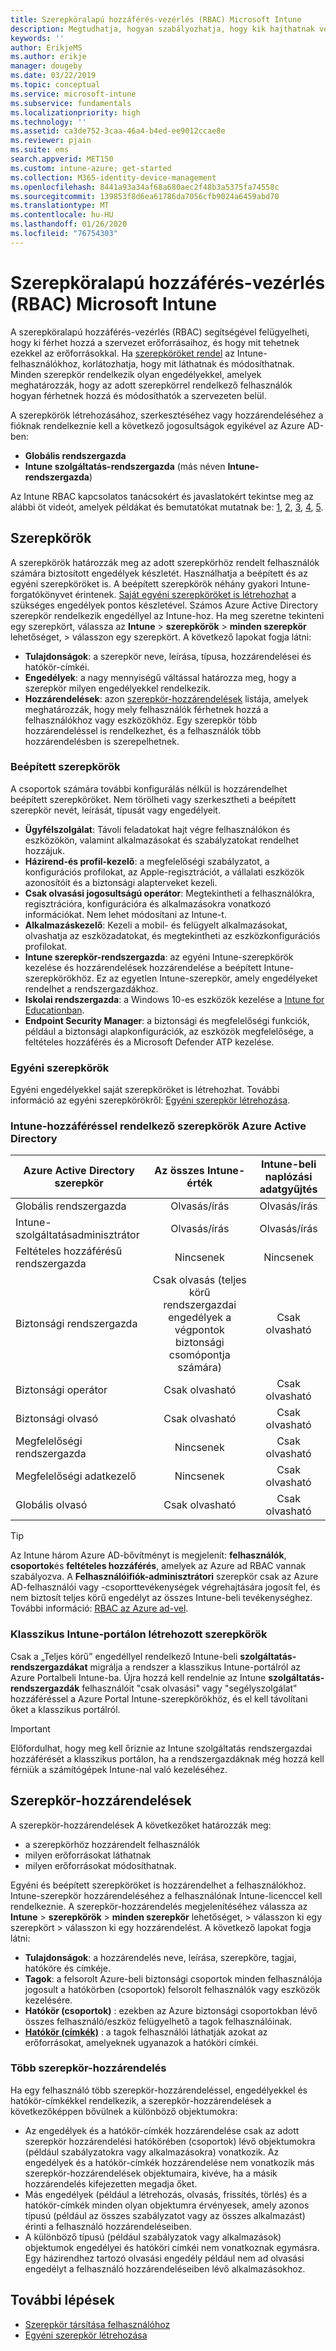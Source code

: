 ```yaml
---
title: Szerepköralapú hozzáférés-vezérlés (RBAC) Microsoft Intune
description: Megtudhatja, hogyan szabályozhatja, hogy kik hajthatnak végre műveleteket, és hogyan végezhet módosításokat a Microsoft Intuneban a RBAC használatával.
keywords: ''
author: ErikjeMS
ms.author: erikje
manager: dougeby
ms.date: 03/22/2019
ms.topic: conceptual
ms.service: microsoft-intune
ms.subservice: fundamentals
ms.localizationpriority: high
ms.technology: ''
ms.assetid: ca3de752-3caa-46a4-b4ed-ee9012ccae8e
ms.reviewer: pjain
ms.suite: ems
search.appverid: MET150
ms.custom: intune-azure; get-started
ms.collection: M365-identity-device-management
ms.openlocfilehash: 8441a93a34af68a680aec2f48b3a5375fa74558c
ms.sourcegitcommit: 139853f8d6ea61786da7056cfb9024a6459abd70
ms.translationtype: MT
ms.contentlocale: hu-HU
ms.lasthandoff: 01/26/2020
ms.locfileid: "76754303"
---
```

# <a name="role-based-access-control-rbac-with-microsoft-intune"></a>Szerepköralapú hozzáférés-vezérlés (RBAC) Microsoft Intune

A szerepköralapú hozzáférés-vezérlés (RBAC) segítségével felügyelheti, hogy ki férhet hozzá a szervezet erőforrásaihoz, és hogy mit tehetnek ezekkel az erőforrásokkal.  Ha [szerepköröket rendel](assign-role.md) az Intune-felhasználókhoz, korlátozhatja, hogy mit láthatnak és módosíthatnak. Minden szerepkör rendelkezik olyan engedélyekkel, amelyek meghatározzák, hogy az adott szerepkörrel rendelkező felhasználók hogyan férhetnek hozzá és módosíthatók a szervezeten belül.

A szerepkörök létrehozásához, szerkesztéséhez vagy hozzárendeléséhez a fióknak rendelkeznie kell a következő jogosultságok egyikével az Azure AD-ben:
- **Globális rendszergazda**
- **Intune szolgáltatás-rendszergazda** (más néven **Intune-rendszergazda**)

Az Intune RBAC kapcsolatos tanácsokért és javaslatokért tekintse meg az alábbi öt videót, amelyek példákat és bemutatókat mutatnak be: [1](https://www.youtube.com/watch?v=5deXLMLcnKY), [2](https://www.youtube.com/watch?v=38dnMBLuxbQ), [3](https://www.youtube.com/watch?v=6vqg9cAkMbY), [4](https://www.youtube.com/watch?v=5yOLajFFMHE), [5](https://www.youtube.com/watch?v=P5DDvsSF4Wk).

## <a name="roles"></a>Szerepkörök
A szerepkörök határozzák meg az adott szerepkörhöz rendelt felhasználók számára biztosított engedélyek készletét.
Használhatja a beépített és az egyéni szerepköröket is. A beépített szerepkörök néhány gyakori Intune-forgatókönyvet érintenek. [Saját egyéni szerepköröket is létrehozhat](create-custom-role.md) a szükséges engedélyek pontos készletével. Számos Azure Active Directory szerepkör rendelkezik engedéllyel az Intune-hoz.
Ha meg szeretne tekinteni egy szerepkört, válassza az **Intune** > **szerepkörök** > **minden szerepkör** lehetőséget, > válasszon egy szerepkört. A következő lapokat fogja látni:

- **Tulajdonságok**: a szerepkör neve, leírása, típusa, hozzárendelései és hatókör-címkéi. 
- **Engedélyek**: a nagy mennyiségű váltással határozza meg, hogy a szerepkör milyen engedélyekkel rendelkezik.
- **Hozzárendelések**: azon [szerepkör-hozzárendelések]( assign-role.md) listája, amelyek meghatározzák, hogy mely felhasználók férhetnek hozzá a felhasználókhoz vagy eszközökhöz. Egy szerepkör több hozzárendeléssel is rendelkezhet, és a felhasználók több hozzárendelésben is szerepelhetnek.

### <a name="built-in-roles"></a>Beépített szerepkörök
A csoportok számára további konfigurálás nélkül is hozzárendelhet beépített szerepköröket. Nem törölheti vagy szerkesztheti a beépített szerepkör nevét, leírását, típusát vagy engedélyeit.

- **Ügyfélszolgálat**: Távoli feladatokat hajt végre felhasználókon és eszközökön, valamint alkalmazásokat és szabályzatokat rendelhet hozzájuk.
- **Házirend-és profil-kezelő**: a megfelelőségi szabályzatot, a konfigurációs profilokat, az Apple-regisztrációt, a vállalati eszközök azonosítóit és a biztonsági alapterveket kezeli.
- **Csak olvasási jogosultságú operátor**: Megtekintheti a felhasználókra, regisztrációra, konfigurációra és alkalmazásokra vonatkozó információkat. Nem lehet módosítani az Intune-t.
- **Alkalmazáskezelő**: Kezeli a mobil- és felügyelt alkalmazásokat, olvashatja az eszközadatokat, és megtekintheti az eszközkonfigurációs profilokat.
- **Intune szerepkör-rendszergazda**: az egyéni Intune-szerepkörök kezelése és hozzárendelések hozzárendelése a beépített Intune-szerepkörökhöz. Ez az egyetlen Intune-szerepkör, amely engedélyeket rendelhet a rendszergazdákhoz.
- **Iskolai rendszergazda**: a Windows 10-es eszközök kezelése a [Intune for Educationban](../introduction-intune-education.md).
- **Endpoint Security Manager**: a biztonsági és megfelelőségi funkciók, például a biztonsági alapkonfigurációk, az eszközök megfelelősége, a feltételes hozzáférés és a Microsoft Defender ATP kezelése.

### <a name="custom-roles"></a>Egyéni szerepkörök
Egyéni engedélyekkel saját szerepköröket is létrehozhat. További információ az egyéni szerepkörökről: [Egyéni szerepkör létrehozása](create-custom-role.md).

### <a name="azure-active-directory-roles-with-intune-access"></a>Intune-hozzáféréssel rendelkező szerepkörök Azure Active Directory
| Azure Active Directory szerepkör | Az összes Intune-érték | Intune-beli naplózási adatgyűjtés |
| --- | :---: | :---: |
| Globális rendszergazda | Olvasás/írás | Olvasás/írás |
| Intune-szolgáltatásadminisztrátor | Olvasás/írás | Olvasás/írás |
| Feltételes hozzáférésű rendszergazda | Nincsenek | Nincsenek |
| Biztonsági rendszergazda | Csak olvasás (teljes körű rendszergazdai engedélyek a végpontok biztonsági csomópontja számára) | Csak olvasható |
| Biztonsági operátor | Csak olvasható | Csak olvasható |
| Biztonsági olvasó | Csak olvasható | Csak olvasható |
| Megfelelőségi rendszergazda | Nincsenek | Csak olvasható |
| Megfelelőségi adatkezelő | Nincsenek | Csak olvasható |
| Globális olvasó | Csak olvasható | Csak olvasható |

> [!TIP]
> Az Intune három Azure AD-bővítményt is megjelenít: **felhasználók**, **csoportok**és **feltételes hozzáférés**, amelyek az Azure ad RBAC vannak szabályozva. A **Felhasználóifiók-adminisztrátori** szerepkör csak az Azure AD-felhasználói vagy -csoporttevékenységek végrehajtására jogosít fel, és nem biztosít teljes körű engedélyt az összes Intune-beli tevékenységhez. További információ: [RBAC az Azure ad-vel](https://docs.microsoft.com/azure/active-directory/active-directory-assign-admin-roles).
### <a name="roles-created-in-the-intune-classic-portal"></a>Klasszikus Intune-portálon létrehozott szerepkörök
Csak a „Teljes körű” engedéllyel rendelkező Intune-beli **szolgáltatás-rendszergazdákat** migrálja a rendszer a klasszikus Intune-portálról az Azure Portalbeli Intune-ba. Újra hozzá kell rendelnie az Intune **szolgáltatás-rendszergazdák** felhasználóit "csak olvasási" vagy "segélyszolgálat" hozzáféréssel a Azure Portal Intune-szerepkörökhöz, és el kell távolítani őket a klasszikus portálról.
> [!IMPORTANT]
> Előfordulhat, hogy meg kell őriznie az Intune szolgáltatás rendszergazdai hozzáférését a klasszikus portálon, ha a rendszergazdáknak még hozzá kell férniük a számítógépek Intune-nal való kezeléséhez.

## <a name="role-assignments"></a>Szerepkör-hozzárendelések
A szerepkör-hozzárendelések A következőket határozzák meg:

- a szerepkörhöz hozzárendelt felhasználók
- milyen erőforrásokat láthatnak
- milyen erőforrásokat módosíthatnak.

Egyéni és beépített szerepköröket is hozzárendelhet a felhasználókhoz. Intune-szerepkör hozzárendeléséhez a felhasználónak Intune-licenccel kell rendelkeznie.
A szerepkör-hozzárendelés megjelenítéséhez válassza az **Intune** > **szerepkörök** > **minden szerepkör** lehetőséget, > válasszon ki egy szerepkört > válasszon ki egy hozzárendelést. A következő lapokat fogja látni:

- **Tulajdonságok**: a hozzárendelés neve, leírása, szerepköre, tagjai, hatóköre és címkéje.
- **Tagok**: a felsorolt Azure-beli biztonsági csoportok minden felhasználója jogosult a hatókörben (csoportok) felsorolt felhasználók vagy eszközök kezelésére.
- **Hatókör (csoportok)** : ezekben az Azure biztonsági csoportokban lévő összes felhasználó/eszköz felügyelhető a tagok felhasználóinak.
- **[Hatókör (címkék)](scope-tags.md)** : a tagok felhasználói láthatják azokat az erőforrásokat, amelyeknek ugyanazok a hatóköri címkéi.

### <a name="multiple-role-assignments"></a>Több szerepkör-hozzárendelés
Ha egy felhasználó több szerepkör-hozzárendeléssel, engedélyekkel és hatókör-címkékkel rendelkezik, a szerepkör-hozzárendelések a következőképpen bővülnek a különböző objektumokra:

- Az engedélyek és a hatókör-címkék hozzárendelése csak az adott szerepkör hozzárendelési hatókörében (csoportok) lévő objektumokra (például szabályzatokra vagy alkalmazásokra) vonatkozik. Az engedélyek és a hatókör-címkék hozzárendelése nem vonatkozik más szerepkör-hozzárendelések objektumaira, kivéve, ha a másik hozzárendelés kifejezetten megadja őket.
- Más engedélyek (például a létrehozás, olvasás, frissítés, törlés) és a hatókör-címkék minden olyan objektumra érvényesek, amely azonos típusú (például az összes szabályzatot vagy az összes alkalmazást) érinti a felhasználó hozzárendeléseiben.
- A különböző típusú (például szabályzatok vagy alkalmazások) objektumok engedélyei és hatóköri címkéi nem vonatkoznak egymásra. Egy házirendhez tartozó olvasási engedély például nem ad olvasási engedélyt a felhasználó hozzárendeléseiben lévő alkalmazásokhoz.

## <a name="next-steps"></a>További lépések
- [Szerepkör társítása felhasználóhoz](assign-role.md)
- [Egyéni szerepkör létrehozása](create-custom-role.md)

